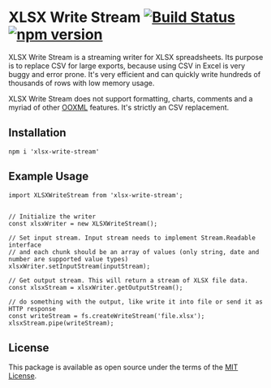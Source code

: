 # XLSX Write Stream [![Build Status](https://travis-ci.org/apifytech/xlsx-stream.svg)](https://travis-ci.org/apifytech/xlsx-stream) [![npm version](https://badge.fury.io/js/xlsx-write-stream.svg)](http://badge.fury.io/js/xlsx-write-stream)

XLSX Write Stream is a streaming writer for XLSX spreadsheets. Its purpose is to replace CSV for large exports, because using
CSV in Excel is very buggy and error prone. It's very efficient and can quickly write hundreds of thousands of rows with
low memory usage.

XLSX Write Stream does not support formatting, charts, comments and a myriad of
other [OOXML](https://en.wikipedia.org/wiki/Office_Open_XML) features. It's strictly an CSV replacement.

## Installation

```node
npm i 'xlsx-write-stream'
```

## Example Usage

```node
import XLSXWriteStream from 'xlsx-write-stream';


// Initialize the writer
const xlsxWriter = new XLSXWriteStream();

// Set input stream. Input stream needs to implement Stream.Readable interface
// and each chunk should be an array of values (only string, date and number are supported value types)
xlsxWriter.setInputStream(inputStream);

// Get output stream. This will return a stream of XLSX file data.
const xlsxStream = xlsxWriter.getOutputStream();

// do something with the output, like write it into file or send it as HTTP response
const writeStream = fs.createWriteStream('file.xlsx');
xlsxStream.pipe(writeStream);
```

## License

This package is available as open source under the terms of the [MIT License](http://opensource.org/licenses/MIT).
